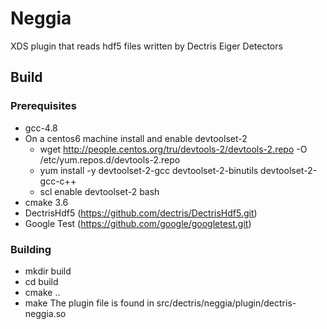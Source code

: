 Neggia
===========

XDS plugin that reads hdf5 files written by Dectris Eiger Detectors

## Build
### Prerequisites
* gcc-4.8
* On a centos6 machine install and enable devtoolset-2
  * wget http://people.centos.org/tru/devtools-2/devtools-2.repo -O /etc/yum.repos.d/devtools-2.repo
  * yum install -y devtoolset-2-gcc devtoolset-2-binutils devtoolset-2-gcc-c++
  * scl enable devtoolset-2 bash
* cmake 3.6
* DectrisHdf5 (https://github.com/dectris/DectrisHdf5.git)
* Google Test (https://github.com/google/googletest.git)
### Building
* mkdir build
* cd build
* cmake ..
* make
The plugin file is found in src/dectris/neggia/plugin/dectris-neggia.so


